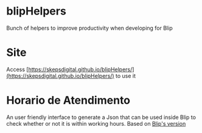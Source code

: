 # blipHelpers
Bunch of helpers to improve productivity when developing for Blip

# Site
Access [https://skepsdigital.github.io/blipHelpers/](https://skepsdigital.github.io/blipHelpers/) to use it

# Horario de Atendimento
An user friendly interface to generate a Json that can be used inside Blip to check whether or not it is within working hours. Based on [Blip's version](https://help.blip.ai/hc/pt-br/articles/4474414606999-Como-configurar-hor%C3%A1rio-de-atendimento)